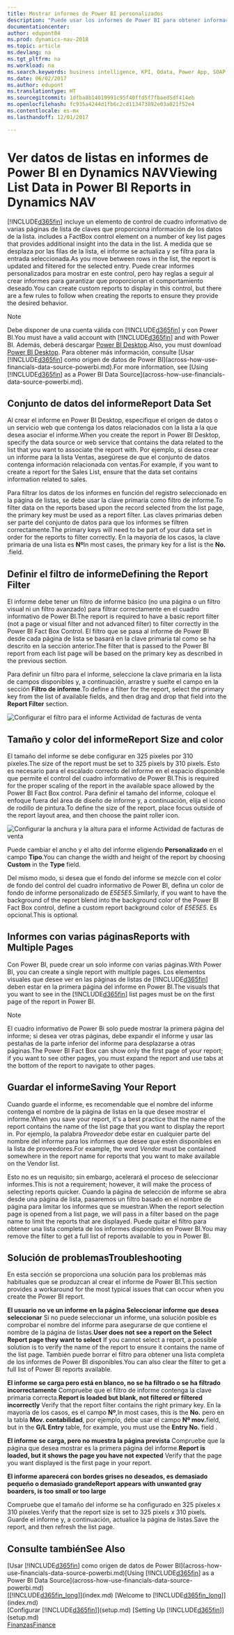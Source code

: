 ```yaml
---
title: Mostrar informes de Power BI personalizados
description: "Puede usar los informes de Power BI para obtener información adicional sobre los datos en las listas de Dynamics NAV."
documentationcenter: 
author: edupont04
ms.prod: dynamics-nav-2018
ms.topic: article
ms.devlang: na
ms.tgt_pltfrm: na
ms.workload: na
ms.search.keywords: business intelligence, KPI, Odata, Power App, SOAP, analysis
ms.date: 06/02/2017
ms.author: edupont
ms.translationtype: HT
ms.sourcegitcommit: 1dfba8b14019991c95f40ffd5f7fbaed5df414eb
ms.openlocfilehash: fc935a4244d1fb6c2cd113473892e03a021f52e4
ms.contentlocale: es-mx
ms.lasthandoff: 12/01/2017

---
```

# <a name="viewing-list-data-in-power-bi-reports-in-dynamics-nav"></a><span data-ttu-id="30a5c-103">Ver datos de listas en informes de Power BI en Dynamics NAV</span><span class="sxs-lookup"><span data-stu-id="30a5c-103">Viewing List Data in Power BI Reports in Dynamics NAV</span></span>
[!INCLUDE[d365fin](includes/d365fin_md.md)]<span data-ttu-id="30a5c-104"> incluye un elemento de control de cuadro informativo de varias páginas de lista de claves que proporciona información de los datos de la lista.</span><span class="sxs-lookup"><span data-stu-id="30a5c-104"> includes a FactBox control element on a number of key list pages that provides additional insight into the data in the list.</span></span> <span data-ttu-id="30a5c-105">A medida que se desplaza por las filas de la lista, el informe se actualiza y se filtra para la entrada seleccionada.</span><span class="sxs-lookup"><span data-stu-id="30a5c-105">As you move between rows in the list, the report is updated and filtered for the selected entry.</span></span> <span data-ttu-id="30a5c-106">Puede crear informes personalizados para mostrar en este control, pero hay reglas a seguir al crear informes para garantizar que proporcionan el comportamiento deseado.</span><span class="sxs-lookup"><span data-stu-id="30a5c-106">You can create custom reports to display in this control, but there are a few rules to follow when creating the reports to ensure they provide the desired behavior.</span></span>  

> [!NOTE]  
>   <span data-ttu-id="30a5c-107">Debe disponer de una cuenta válida con [!INCLUDE[d365fin](includes/d365fin_md.md)] y con Power BI.</span><span class="sxs-lookup"><span data-stu-id="30a5c-107">You must have a valid account with [!INCLUDE[d365fin](includes/d365fin_md.md)] and with Power BI.</span></span> <span data-ttu-id="30a5c-108">Además, deberá descargar [Power BI Desktop](https://powerbi.microsoft.com/en-us/desktop/).</span><span class="sxs-lookup"><span data-stu-id="30a5c-108">Also, you must download [Power BI Desktop](https://powerbi.microsoft.com/en-us/desktop/).</span></span> <span data-ttu-id="30a5c-109">Para obtener más información, consulte [Usar [!INCLUDE[d365fin](includes/d365fin_md.md)] como origen de datos de Power BI](across-how-use-financials-data-source-powerbi.md).</span><span class="sxs-lookup"><span data-stu-id="30a5c-109">For more information, see [Using [!INCLUDE[d365fin](includes/d365fin_md.md)] as a Power BI Data Source](across-how-use-financials-data-source-powerbi.md).</span></span>  

## <a name="report-data-set"></a><span data-ttu-id="30a5c-110">Conjunto de datos del informe</span><span class="sxs-lookup"><span data-stu-id="30a5c-110">Report Data Set</span></span>
<span data-ttu-id="30a5c-111">Al crear el informe en Power BI Desktop, especifique el origen de datos o un servicio web que contenga los datos relacionados con la lista a la que desea asociar el informe.</span><span class="sxs-lookup"><span data-stu-id="30a5c-111">When you create the report in Power BI Desktop, specify the data source or web service that contains the data related to the list that you want to associate the report with.</span></span> <span data-ttu-id="30a5c-112">Por ejemplo, si desea crear un informe para la lista Ventas, asegúrese de que el conjunto de datos contenga información relacionada con ventas.</span><span class="sxs-lookup"><span data-stu-id="30a5c-112">For example, if you want to create a report for the Sales List, ensure that the data set contains information related to sales.</span></span>  

<span data-ttu-id="30a5c-113">Para filtrar los datos de los informes en función del registro seleccionado en la página de listas, se debe usar la clave primaria como filtro de informe.</span><span class="sxs-lookup"><span data-stu-id="30a5c-113">To filter data on the reports based upon the record selected from the list page, the primary key must be used as a report filter.</span></span> <span data-ttu-id="30a5c-114">Las claves primarias deben ser parte del conjunto de datos para que los informes se filtren correctamente.</span><span class="sxs-lookup"><span data-stu-id="30a5c-114">The primary keys will need to be part of your data set in order for the reports to filter correctly.</span></span> <span data-ttu-id="30a5c-115">En la mayoría de los casos, la clave primaria de una lista es **Nº**</span><span class="sxs-lookup"><span data-stu-id="30a5c-115">In most cases, the primary key for a list is the **No.**</span></span> <span data-ttu-id="30a5c-116">.</span><span class="sxs-lookup"><span data-stu-id="30a5c-116">field.</span></span>  

## <a name="defining-the-report-filter"></a><span data-ttu-id="30a5c-117">Definir el filtro de informe</span><span class="sxs-lookup"><span data-stu-id="30a5c-117">Defining the Report Filter</span></span>
<span data-ttu-id="30a5c-118">El informe debe tener un filtro de informe básico (no una página o un filtro visual ni un filtro avanzado) para filtrar correctamente en el cuadro informativo de Power BI.</span><span class="sxs-lookup"><span data-stu-id="30a5c-118">The report is required to have a basic report filter (not a page or visual filter and not advanced filter) to filter correctly in the Power BI Fact Box Control.</span></span> <span data-ttu-id="30a5c-119">El filtro que se pasa al informe de Power BI desde cada página de lista se basará en la clave primaria tal como se ha descrito en la sección anterior.</span><span class="sxs-lookup"><span data-stu-id="30a5c-119">The filter that is passed to the Power BI report from each list page will be based on the primary key as described in the previous section.</span></span>  

<span data-ttu-id="30a5c-120">Para definir un filtro para el informe, seleccione la clave primaria en la lista de campos disponibles y, a continuación, arrastre y suelte el campo en la sección **Filtro de informe**.</span><span class="sxs-lookup"><span data-stu-id="30a5c-120">To define a filter for the report, select the primary key from the list of available fields, and then drag and drop that field into the **Report Filter** section.</span></span>  

![Configurar el filtro para el informe Actividad de facturas de venta](./media/across-how-use-powerbi-reports-factbox/financials-powerbi-report-filter.png)

## <a name="report-size-and-color"></a><span data-ttu-id="30a5c-122">Tamaño y color del informe</span><span class="sxs-lookup"><span data-stu-id="30a5c-122">Report Size and color</span></span>
<span data-ttu-id="30a5c-123">El tamaño del informe se debe configurar en 325 píxeles por 310 píxeles.</span><span class="sxs-lookup"><span data-stu-id="30a5c-123">The size of the report must be set to 325 pixels by 310 pixels.</span></span> <span data-ttu-id="30a5c-124">Esto es necesario para el escalado correcto del informe en el espacio disponible que permite el control del cuadro informativo de Power BI.</span><span class="sxs-lookup"><span data-stu-id="30a5c-124">This is required for the proper scaling of the report in the available space allowed by the Power BI Fact Box control.</span></span> <span data-ttu-id="30a5c-125">Para definir el tamaño del informe, coloque el enfoque fuera del área de diseño de informe y, a continuación, elija el icono de rodillo de pintura.</span><span class="sxs-lookup"><span data-stu-id="30a5c-125">To define the size of the report, place focus outside of the report layout area, and then choose the paint roller icon.</span></span>

![Configurar la anchura y la altura para el informe Actividad de facturas de venta](./media/across-how-use-powerbi-reports-factbox/financials-powerbi-report-sizing.png)

<span data-ttu-id="30a5c-127">Puede cambiar el ancho y el alto del informe eligiendo **Personalizado** en el campo **Tipo**.</span><span class="sxs-lookup"><span data-stu-id="30a5c-127">You can change the width and height of the report by choosing **Custom** in the **Type** field.</span></span>

<span data-ttu-id="30a5c-128">Del mismo modo, si desea que el fondo del informe se mezcle con el color de fondo del control del cuadro informativo de Power BI, defina un color de fondo de informe personalizado de *E5E5E5*.</span><span class="sxs-lookup"><span data-stu-id="30a5c-128">Similarly, if you want to have the background of the report blend into the background color of the Power BI Fact Box control, define a custom report background color of *E5E5E5*.</span></span> <span data-ttu-id="30a5c-129">Es opcional.</span><span class="sxs-lookup"><span data-stu-id="30a5c-129">This is optional.</span></span>  

## <a name="reports-with-multiple-pages"></a><span data-ttu-id="30a5c-130">Informes con varias páginas</span><span class="sxs-lookup"><span data-stu-id="30a5c-130">Reports with Multiple Pages</span></span>
<span data-ttu-id="30a5c-131">Con Power BI, puede crear un solo informe con varias páginas.</span><span class="sxs-lookup"><span data-stu-id="30a5c-131">With Power BI, you can create a single report with multiple pages.</span></span> <span data-ttu-id="30a5c-132">Los elementos visuales que desee ver en las páginas de listas de [!INCLUDE[d365fin](includes/d365fin_md.md)] deben estar en la primera página del informe en Power BI.</span><span class="sxs-lookup"><span data-stu-id="30a5c-132">The visuals that you want to see in the [!INCLUDE[d365fin](includes/d365fin_md.md)] list pages must be on the first page of the report in Power BI.</span></span>  

> [!NOTE]  
>  <span data-ttu-id="30a5c-133">El cuadro informativo de Power Bi solo puede mostrar la primera página del informe; si desea ver otras páginas, debe expandir el informe y usar las pestañas de la parte inferior del informe para desplazarse a otras páginas.</span><span class="sxs-lookup"><span data-stu-id="30a5c-133">The Power BI Fact Box can show only the first page of your report; if you want to see other pages, you must expand the report and use tabs at the bottom of the report to navigate to other pages.</span></span>  

## <a name="saving-your-report"></a><span data-ttu-id="30a5c-134">Guardar el informe</span><span class="sxs-lookup"><span data-stu-id="30a5c-134">Saving Your Report</span></span>

<span data-ttu-id="30a5c-135">Cuando guarde el informe, es recomendable que el nombre del informe contenga el nombre de la página de listas en la que desee mostrar el informe.</span><span class="sxs-lookup"><span data-stu-id="30a5c-135">When you save your report, it's a best practice that the name of the report contains the name of the list page that you want to display the report in.</span></span> <span data-ttu-id="30a5c-136">Por ejemplo, la palabra *Proveedor* debe estar en cualquier parte del nombre del informe para los informes que desee que estén disponibles en la lista de proveedores.</span><span class="sxs-lookup"><span data-stu-id="30a5c-136">For example, the word *Vendor* must be contained somewhere in the report name for reports that you want to make available on the Vendor list.</span></span>  

<span data-ttu-id="30a5c-137">Esto no es un requisito; sin embargo, acelerará el proceso de seleccionar informes.</span><span class="sxs-lookup"><span data-stu-id="30a5c-137">This is not a requirement; however, it will make the process of selecting reports quicker.</span></span> <span data-ttu-id="30a5c-138">Cuando la página de selección de informe se abra desde una página de lista, pasaremos un filtro basado en el nombre de página para limitar los informes que se muestran.</span><span class="sxs-lookup"><span data-stu-id="30a5c-138">When the report selection page is opened from a list page, we will pass in a filter based on the page name to limit the reports that are displayed.</span></span>  <span data-ttu-id="30a5c-139">Puede quitar el filtro para obtener una lista completa de los informes disponibles en Power BI.</span><span class="sxs-lookup"><span data-stu-id="30a5c-139">You may remove the filter to get a full list of reports available to you in Power BI.</span></span>  

## <a name="troubleshooting"></a><span data-ttu-id="30a5c-140">Solución de problemas</span><span class="sxs-lookup"><span data-stu-id="30a5c-140">Troubleshooting</span></span>
<span data-ttu-id="30a5c-141">En esta sección se proporciona una solución para los problemas más habituales que se produzcan al crear el informe de Power BI.</span><span class="sxs-lookup"><span data-stu-id="30a5c-141">This section provides a workaround for the most typical issues that can occur when you create the Power BI report.</span></span>  

<span data-ttu-id="30a5c-142">**El usuario no ve un informe en la página Seleccionar informe que desea seleccionar** Si no puede seleccionar un informe, una solución posible es comprobar el nombre del informe para asegurarse de que contiene el nombre de la página de listas.</span><span class="sxs-lookup"><span data-stu-id="30a5c-142">**User does not see a report on the Select Report page they want to select** If you cannot select a report, a possible solution is to verify the name of the report to ensure it contains the name of the list page.</span></span> <span data-ttu-id="30a5c-143">También puede borrar el filtro para obtener una lista completa de los informes de Power BI disponibles.</span><span class="sxs-lookup"><span data-stu-id="30a5c-143">You can also clear the filter to get a full list of Power BI reports available.</span></span>  

<span data-ttu-id="30a5c-144">**El informe se carga pero está en blanco, no se ha filtrado o se ha filtrado incorrectamente** Compruebe que el filtro de informe contenga la clave primaria correcta.</span><span class="sxs-lookup"><span data-stu-id="30a5c-144">**Report is loaded but blank, not filtered or filtered incorrectly** Verify that the report filter contains the right primary key.</span></span> <span data-ttu-id="30a5c-145">En la mayoría de los casos, es el campo **Nº**,</span><span class="sxs-lookup"><span data-stu-id="30a5c-145">In most cases, this is the **No.**</span></span> <span data-ttu-id="30a5c-146">pero en la tabla **Mov. contabilidad**, por ejemplo, debe usar el campo **Nº mov.**</span><span class="sxs-lookup"><span data-stu-id="30a5c-146">field, but in the **G/L Entry** table, for example, you must use the **Entry No.** field  .</span></span>

<span data-ttu-id="30a5c-147">**El informe se carga, pero no muestra la página prevista** Compruebe que la página que desea mostrar es la primera página del informe.</span><span class="sxs-lookup"><span data-stu-id="30a5c-147">**Report is loaded, but it shows the page you have not expected** Verify that the page you want displayed is the first page in your report.</span></span>  

<span data-ttu-id="30a5c-148">**El informe aparecerá con bordes grises no deseados, es demasiado pequeño o demasiado grande**</span><span class="sxs-lookup"><span data-stu-id="30a5c-148">**Report appears with unwanted gray boarders, is too small or too large**</span></span>

<span data-ttu-id="30a5c-149">Compruebe que el tamaño del informe se ha configurado en 325 píxeles x 310 píxeles.</span><span class="sxs-lookup"><span data-stu-id="30a5c-149">Verify that the report size is set to 325 pixels x 310 pixels.</span></span> <span data-ttu-id="30a5c-150">Guarde el informe y, a continuación, actualice la página de listas.</span><span class="sxs-lookup"><span data-stu-id="30a5c-150">Save the report, and then refresh the list page.</span></span>  

## <a name="see-also"></a><span data-ttu-id="30a5c-151">Consulte también</span><span class="sxs-lookup"><span data-stu-id="30a5c-151">See Also</span></span>
<span data-ttu-id="30a5c-152">[Usar [!INCLUDE[d365fin](includes/d365fin_md.md)] como origen de datos de Power BI](across-how-use-financials-data-source-powerbi.md)</span><span class="sxs-lookup"><span data-stu-id="30a5c-152">[Using [!INCLUDE[d365fin](includes/d365fin_md.md)] as a Power BI Data Source](across-how-use-financials-data-source-powerbi.md)</span></span>  
<span data-ttu-id="30a5c-153">[[!INCLUDE[d365fin_long](includes/d365fin_long_md.md)]](index.md)  </span><span class="sxs-lookup"><span data-stu-id="30a5c-153">[Welcome to [!INCLUDE[d365fin_long](includes/d365fin_long_md.md)]](index.md)  </span></span>  
<span data-ttu-id="30a5c-154">[Configurar [!INCLUDE[d365fin](includes/d365fin_md.md)]](setup.md)  </span><span class="sxs-lookup"><span data-stu-id="30a5c-154">[Setting Up [!INCLUDE[d365fin](includes/d365fin_md.md)]](setup.md)  </span></span>  
[<span data-ttu-id="30a5c-155">Finanzas</span><span class="sxs-lookup"><span data-stu-id="30a5c-155">Finance</span></span>](finance.md)  

